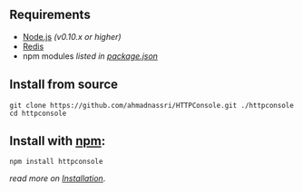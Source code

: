 ## Requirements

- [Node.js](http://nodejs.org/) *(v0.10.x or higher)*
- [Redis](http://redis.io/)
- npm modules *listed in [package.json](package.json)*

## Install from source

```shell
git clone https://github.com/ahmadnassri/HTTPConsole.git ./httpconsole
cd httpconsole
```

## Install with [npm](https://www.npmjs.com/):

```shell
npm install httpconsole
```

*read more on [Installation](docs/install.md)*.
